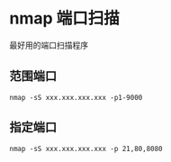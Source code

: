 # nmap 端口扫描

最好用的端口扫描程序

## 范围端口

```shell
nmap -sS xxx.xxx.xxx.xxx -p1-9000
```

## 指定端口

```shell
nmap -sS xxx.xxx.xxx.xxx -p 21,80,8080
```
